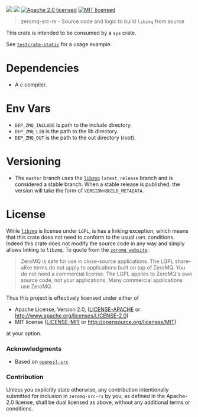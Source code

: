 [![](https://img.shields.io/crates/v/zeromq-src.svg)][crates-io]
[![](https://docs.rs/zeromq-src/badge.svg)][api-docs]
[![Apache 2.0 licensed](https://img.shields.io/badge/license-Apache2.0-blue.svg)](./LICENSE-APACHE)
[![MIT licensed](https://img.shields.io/badge/license-MIT-blue.svg)](./LICENSE-MIT)

> zeromq-src-rs - Source code and logic to build `libzmq` from source

This crate is intended to be consumed by a `sys` crate.

See [`testcrate-static`](testcrate-static) for a usage example.

# Dependencies
* A c compiler.

# Env Vars
* `DEP_ZMQ_INCLUDE` is path to the include directory.
* `DEP_ZMQ_LIB` is the path to the lib directory.
* `DEP_ZMQ_OUT` is the path to the out directory (root).

# Versioning
* The `master` branch uses the [`libzmq`] `latest_release` branch and is
    considered a stable branch. When a stable release is published, the version
    will take the form of `VERSION+BUILD_METADATA`.

# License
While [`libzmq`] is license under `LGPL`, is has a linking exception, which means that this crate does not need to conform to the usual `LGPL` conditions. Indeed this crate does not modify the source code in any way and simply allows linking to `libzmq`. To quote from the [`zeromq website`]:
> ZeroMQ is safe for use in close-source applications. The LGPL share-alike terms do not apply to applications built on top of ZeroMQ.
> You do not need a commercial license. The LGPL applies to ZeroMQ's own source code, not your applications. Many commercial applications use ZeroMQ.

Thus this project is effectively licensed under either of

 * Apache License, Version 2.0, ([LICENSE-APACHE](LICENSE-APACHE) or
   http://www.apache.org/licenses/LICENSE-2.0)
 * MIT license ([LICENSE-MIT](LICENSE-MIT) or
   http://opensource.org/licenses/MIT)

at your option.

### Acknowledgments
* Based on [`openssl-src`]

### Contribution
Unless you explicitly state otherwise, any contribution intentionally submitted
for inclusion in `zeromq-src-rs` by you, as defined in the Apache-2.0 license, shall be
dual licensed as above, without any additional terms or conditions.

[`openssl-src`]: https://github.com/alexcrichton/openssl-src-rs
[`libzmq`]: https://github.com/zeromq/libzmq
[`zeromq website`]: http://zeromq.org/area:licensing
[crates-io]: https://crates.io/crates/zeromq-src
[api-docs]: https://docs.rs/zeromq-src
